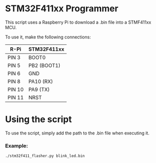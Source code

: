 # STM32F411xx Programmer 

This script uses a Raspberry Pi to download a .bin file into a STMF411xx MCU. 

To use it, make the following connections: 


|   R-Pi  | STM32F411xx   |
| ------  | ------------- |
|  PIN 3  | BOOT0         |
|  PIN 5  | PB2 (BOOT1)   |
|  PIN 6  | GND           |
|  PIN 8  | PA10 (RX)     |
|  PIN 10 | PA9  (TX)     |
|  PIN 11 | NRST          |

  # Using the script 

  To use the script, simply add the path to the .bin file when executing it. 
  ### Example:
  ```
  ./stm32f411_flasher.py blink_led.bin
  ```

  
